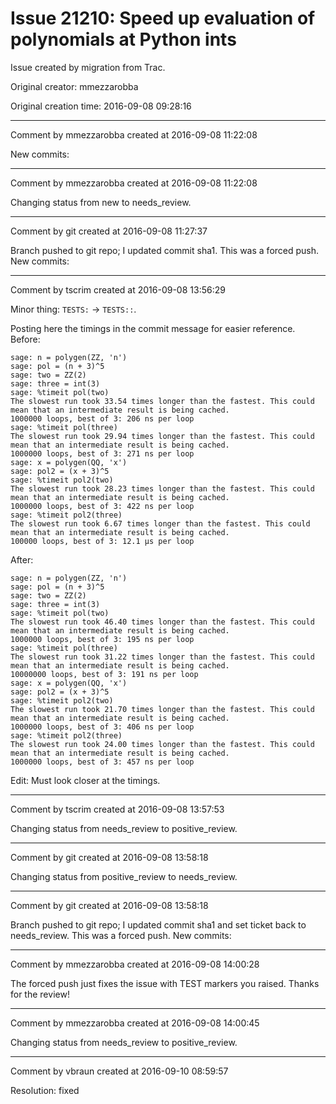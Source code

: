 # Issue 21210: Speed up evaluation of polynomials at Python ints

Issue created by migration from Trac.

Original creator: mmezzarobba

Original creation time: 2016-09-08 09:28:16




---

Comment by mmezzarobba created at 2016-09-08 11:22:08

New commits:


---

Comment by mmezzarobba created at 2016-09-08 11:22:08

Changing status from new to needs_review.


---

Comment by git created at 2016-09-08 11:27:37

Branch pushed to git repo; I updated commit sha1. This was a forced push. New commits:


---

Comment by tscrim created at 2016-09-08 13:56:29

Minor thing: `TESTS:` -> `TESTS::`.

Posting here the timings in the commit message for easier reference. Before:

```
sage: n = polygen(ZZ, 'n')
sage: pol = (n + 3)^5
sage: two = ZZ(2)
sage: three = int(3)
sage: %timeit pol(two)
The slowest run took 33.54 times longer than the fastest. This could mean that an intermediate result is being cached.
1000000 loops, best of 3: 206 ns per loop
sage: %timeit pol(three)
The slowest run took 29.94 times longer than the fastest. This could mean that an intermediate result is being cached.
1000000 loops, best of 3: 271 ns per loop
sage: x = polygen(QQ, 'x')
sage: pol2 = (x + 3)^5
sage: %timeit pol2(two)
The slowest run took 28.23 times longer than the fastest. This could mean that an intermediate result is being cached.
1000000 loops, best of 3: 422 ns per loop
sage: %timeit pol2(three)
The slowest run took 6.67 times longer than the fastest. This could mean that an intermediate result is being cached.
100000 loops, best of 3: 12.1 µs per loop
```

After:

```
sage: n = polygen(ZZ, 'n')
sage: pol = (n + 3)^5
sage: two = ZZ(2)
sage: three = int(3)
sage: %timeit pol(two)
The slowest run took 46.40 times longer than the fastest. This could mean that an intermediate result is being cached.
1000000 loops, best of 3: 195 ns per loop
sage: %timeit pol(three)
The slowest run took 31.22 times longer than the fastest. This could mean that an intermediate result is being cached.
10000000 loops, best of 3: 191 ns per loop
sage: x = polygen(QQ, 'x')
sage: pol2 = (x + 3)^5
sage: %timeit pol2(two)
The slowest run took 21.70 times longer than the fastest. This could mean that an intermediate result is being cached.
1000000 loops, best of 3: 406 ns per loop
sage: %timeit pol2(three)
The slowest run took 24.00 times longer than the fastest. This could mean that an intermediate result is being cached.
1000000 loops, best of 3: 457 ns per loop
```


Edit: Must look closer at the timings.


---

Comment by tscrim created at 2016-09-08 13:57:53

Changing status from needs_review to positive_review.


---

Comment by git created at 2016-09-08 13:58:18

Changing status from positive_review to needs_review.


---

Comment by git created at 2016-09-08 13:58:18

Branch pushed to git repo; I updated commit sha1 and set ticket back to needs_review. This was a forced push. New commits:


---

Comment by mmezzarobba created at 2016-09-08 14:00:28

The forced push just fixes the issue with TEST markers you raised. Thanks for the review!


---

Comment by mmezzarobba created at 2016-09-08 14:00:45

Changing status from needs_review to positive_review.


---

Comment by vbraun created at 2016-09-10 08:59:57

Resolution: fixed
